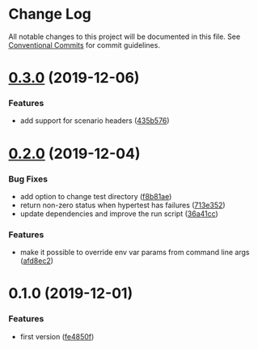 # Change Log

All notable changes to this project will be documented in this file.
See [Conventional Commits](https://conventionalcommits.org) for commit guidelines.

# [0.3.0](https://github.com/hypermedia-app/hypertest-docker/compare/hypertest@0.2.0...hypertest@0.3.0) (2019-12-06)


### Features

* add support for scenario headers ([435b576](https://github.com/hypermedia-app/hypertest-docker/commit/435b576ff1f9206c64ce1b6d72b3d22a57bc027c))





# [0.2.0](https://github.com/hypermedia-app/hypertest-docker/compare/hypertest@0.1.0...hypertest@0.2.0) (2019-12-04)


### Bug Fixes

* add option to change test directory ([f8b81ae](https://github.com/hypermedia-app/hypertest-docker/commit/f8b81aec326ab11feb00fc51ea46ddda30bec7a4))
* return non-zero status when hypertest has failures ([713e352](https://github.com/hypermedia-app/hypertest-docker/commit/713e352148bd54d52fcf0edf57791c5c7337af60))
* update dependencies and improve the run script ([36a41cc](https://github.com/hypermedia-app/hypertest-docker/commit/36a41ccc251e7122156db911f3d534c830c58773))


### Features

* make it possible to override env var params from command line args ([afd8ec2](https://github.com/hypermedia-app/hypertest-docker/commit/afd8ec21c3ddce89365d132ec91d261f729a15d6))





# 0.1.0 (2019-12-01)


### Features

* first version ([fe4850f](https://github.com/hypermedia-app/hypertest-docker/commit/fe4850f11e63415240a21533dac963379e8a6259))
